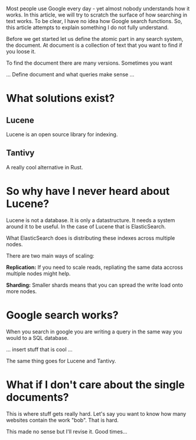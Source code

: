 ---
---
Most people use Google every day - yet almost nobody understands how it
works. In this article, we will try to scratch the surface of how
searching in text works. To be clear, I have no idea how Google search
functions. So, this article attempts to explain something I do not fully
understand.

Before we get started let us define the atomic part in any search
system, the document. At document is a collection of text that you want
to find if you loose it.

To find the document there are many versions. Sometimes you want

... Define document and what queries make sense ...

What solutions exist?
=====================

Lucene
------

Lucene is an open source library for indexing.

Tantivy
-------

A really cool alternative in Rust.

So why have I never heard about Lucene?
=======================================

Lucene is not a database. It is only a datastructure. It needs a system
around it to be useful. In the case of Lucene that is ElasticSearch.

What ElasticSearch does is distributing these indexes across multiple
nodes.

There are two main ways of scaling:

**Replication:** If you need to scale reads, repliating the same data
accross multiple nodes might help.

**Sharding:** Smaller shards means that you can spread the write load
onto more nodes.

Google search works?
====================

When you search in google you are writing a query in the same way you
would to a SQL database.

... insert stuff that is cool ...

The same thing goes for Lucene and Tantivy.

What if I don't care about the single documents?
================================================

This is where stuff gets really hard. Let's say you want to know how
many websites contain the work "bob". That is hard.

This made no sense but I'll revise it. Good times...

